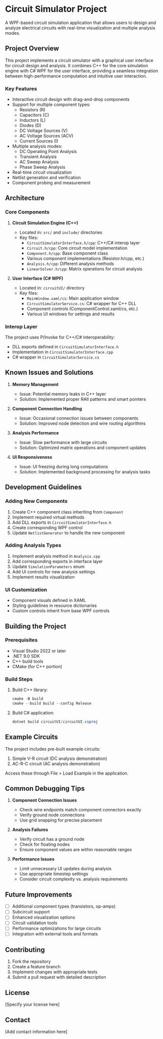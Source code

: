 # Circuit Simulator Project

A WPF-based circuit simulation application that allows users to design and analyze electrical circuits with real-time visualization and multiple analysis modes.

## Project Overview

This project implements a circuit simulator with a graphical user interface for circuit design and analysis. It combines C++ for the core simulation engine with C# WPF for the user interface, providing a seamless integration between high-performance computation and intuitive user interaction.

### Key Features

- Interactive circuit design with drag-and-drop components
- Support for multiple component types:
  - Resistors (R)
  - Capacitors (C)
  - Inductors (L)
  - Diodes (D)
  - DC Voltage Sources (V)
  - AC Voltage Sources (ACV)
  - Current Sources (I)
- Multiple analysis modes:
  - DC Operating Point Analysis
  - Transient Analysis
  - AC Sweep Analysis
  - Phase Sweep Analysis
- Real-time circuit visualization
- Netlist generation and verification
- Component probing and measurement

## Architecture

### Core Components

1. **Circuit Simulation Engine (C++)**
   - Located in: `src/` and `include/` directories
   - Key files:
     - `CircuitSimulatorInterface.h/cpp`: C++/C# interop layer
     - `Circuit.h/cpp`: Core circuit model implementation
     - `Component.h/cpp`: Base component class
     - Various component implementations (Resistor.h/cpp, etc.)
     - `Analysis.h/cpp`: Different analysis methods
     - `LinearSolver.h/cpp`: Matrix operations for circuit analysis

2. **User Interface (C# WPF)**
   - Located in: `circuitUI/` directory
   - Key files:
     - `MainWindow.xaml/cs`: Main application window
     - `CircuitSimulatorService.cs`: C# wrapper for C++ DLL
     - Component controls (ComponentControl.xaml/cs, etc.)
     - Various UI windows for settings and results

### Interop Layer

The project uses P/Invoke for C++/C# interoperability:
- DLL exports defined in `CircuitSimulatorInterface.h`
- Implementation in `CircuitSimulatorInterface.cpp`
- C# wrapper in `CircuitSimulatorService.cs`

## Known Issues and Solutions

1. **Memory Management**
   - Issue: Potential memory leaks in C++ layer
   - Solution: Implemented proper RAII patterns and smart pointers

2. **Component Connection Handling**
   - Issue: Occasional connection issues between components
   - Solution: Improved node detection and wire routing algorithms

3. **Analysis Performance**
   - Issue: Slow performance with large circuits
   - Solution: Optimized matrix operations and component updates

4. **UI Responsiveness**
   - Issue: UI freezing during long computations
   - Solution: Implemented background processing for analysis tasks

## Development Guidelines

### Adding New Components

1. Create C++ component class inheriting from `Component`
2. Implement required virtual methods
3. Add DLL exports in `CircuitSimulatorInterface.h`
4. Create corresponding WPF control
5. Update `NetlistGenerator` to handle the new component

### Adding Analysis Types

1. Implement analysis method in `Analysis.cpp`
2. Add corresponding exports in interface layer
3. Update `SimulationParameters` enum
4. Add UI controls for new analysis settings
5. Implement results visualization

### UI Customization

- Component visuals defined in XAML
- Styling guidelines in resource dictionaries
- Custom controls inherit from base WPF controls

## Building the Project

### Prerequisites

- Visual Studio 2022 or later
- .NET 9.0 SDK
- C++ build tools
- CMake (for C++ portion)

### Build Steps

1. Build C++ library:
   ```powershell
   cmake -B build
   cmake --build build --config Release
   ```

2. Build C# application:
   ```powershell
   dotnet build circuitUI/circuitUI.csproj
   ```

## Example Circuits

The project includes pre-built example circuits:
1. Simple V-R circuit (DC analysis demonstration)
2. AC-R-C circuit (AC analysis demonstration)

Access these through File > Load Example in the application.

## Common Debugging Tips

1. **Component Connection Issues**
   - Check wire endpoints match component connectors exactly
   - Verify ground node connections
   - Use grid snapping for precise placement

2. **Analysis Failures**
   - Verify circuit has a ground node
   - Check for floating nodes
   - Ensure component values are within reasonable ranges

3. **Performance Issues**
   - Limit unnecessary UI updates during analysis
   - Use appropriate timestep settings
   - Consider circuit complexity vs. analysis requirements

## Future Improvements

- [ ] Additional component types (transistors, op-amps)
- [ ] Subcircuit support
- [ ] Enhanced visualization options
- [ ] Circuit validation tools
- [ ] Performance optimizations for large circuits
- [ ] Integration with external tools and formats

## Contributing

1. Fork the repository
2. Create a feature branch
3. Implement changes with appropriate tests
4. Submit a pull request with detailed description

## License

[Specify your license here]

## Contact

[Add contact information here]
